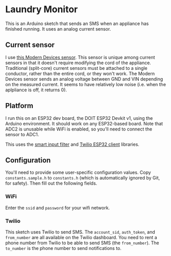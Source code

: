 # Laundry Monitor

This is an Arduino sketch that sends an SMS when an appliance has finished
running. It uses an analog current sensor.

## Current sensor

I use [this Modern Devices
sensor](https://moderndevice.com/product/current-sensor/). This sensor is
unique among current sensors in that it doesn't require modifying the cord of
the appliance. Traditional (split-core) current sensors must be attached to a
single conductor, rather than the entire cord, or they won't work. The Modern
Devices sensor sends an analog voltage between GND and VIN depending on the
measured current. It seems to have relatively low noise (i.e. when the
aplpliance is off, it returns 0).

## Platform

I run this on an ESP32 dev board, the DOIT ESP32 Devkit v1, using the Arduino
environment. It should work on any ESP32-based board. Note that ADC2 is
unusable while WiFi is enabled, so you'll need to connect the sensor to ADC1.

This uses the [smart input
filter](https://github.com/ademuri/smart-input-filter) and [Twilio ESP32
client](https://github.com/ademuri/twilio-esp32-client) libraries.

## Configuration

You'll need to provide some user-specific configuration values. Copy
`constants.sample.h` to `constants.h` (which is automatically ignored by Git,
for safety). Then fill out the following fields.

### WiFi

Enter the `ssid` and `password` for your wifi network.

### Twilio

This sketch uses Twilio to send SMS. The `account_sid`, `auth_token`, and
`from_number` are all available on the Twilio dashboard. You need to rent a
phone number from Twilio to be able to send SMS (the `from_number`). The
`to_number` is the phone number to send notifications to.

